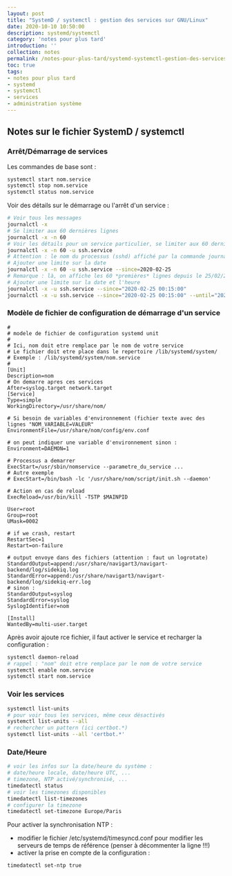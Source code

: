 ```yaml
---
layout: post
title: "SystemD / systemctl : gestion des services sur GNU/Linux"
date: 2020-10-10 10:50:00
description: systemd/systemctl
category: 'notes pour plus tard'
introduction: ''
collection: notes
permalink: /notes-pour-plus-tard/systemd-systemctl-gestion-des-services-sur-GNU-Linux/
toc: true
tags:
- notes pour plus tard
- systemd
- systemctl
- services
- administration système
---
```


## Notes sur le fichier SystemD / systemctl
### Arrêt/Démarrage de services
Les commandes de base sont :
``` bash
systemctl start nom.service
systemctl stop nom.service
systemctl status nom.service
```
Voir des détails sur le démarrage ou l'arrêt d'un service :
``` bash
# Voir tous les messages
journalctl -x
# Se limiter aux 60 dernières lignes
journalctl -x -n 60
# Voir les détails pour un service particulier, se limiter aux 60 dernières lignes
journalctl -x -n 60 -u ssh.service
# Attention : le nom du processus (sshd) affiché par la commande journalctl ne correspond pas au nom du service (ssh)
# Ajouter une limite sur la date
journalctl -x -n 60 -u ssh.service --since=2020-02-25 
# Remarque : là, on affiche les 60 *premières* lignes depuis le 25/02/2020 à minuit
# Ajouter une limite sur la date et l'heure
journalctl -x -u ssh.service --since="2020-02-25 00:15:00"
journalctl -x -u ssh.service --since="2020-02-25 00:15:00" --until="2020-02-25 00:45:00"
```

### Modèle de fichier de configuration de démarrage d'un service
```
#
# modele de fichier de configuration systemd unit
#
# Ici, nom doit etre remplace par le nom de votre service
# Le fichier doit etre place dans le repertoire /lib/systemd/system/
# Exemple : /lib/systemd/system/nom.service
#
[Unit]
Description=nom
# On demarre apres ces services
After=syslog.target network.target
[Service]
Type=simple
WorkingDirectory=/usr/share/nom/

# Si besoin de variables d'environnement (fichier texte avec des lignes "NOM_VARIABLE=VALEUR"
EnvironmentFile=/usr/share/nom/config/env.conf

# on peut indiquer une variable d'environnement sinon :
Environment=DAEMON=1

# Processus a demarrer
ExecStart=/usr/sbin/nomservice --parametre_du_service ...
# Autre exemple
# ExecStart=/bin/bash -lc '/usr/share/nom/script/init.sh --daemon'

# Action en cas de reload
ExecReload=/usr/bin/kill -TSTP $MAINPID

User=root
Group=root
UMask=0002

# if we crash, restart
RestartSec=1
Restart=on-failure

# output envoye dans des fichiers (attention : faut un logrotate)
StandardOutput=append:/usr/share/navigart3/navigart-backend/log/sidekiq.log
StandardError=append:/usr/share/navigart3/navigart-backend/log/sidekiq-err.log
# sinon :
StandardOutput=syslog
StandardError=syslog
SyslogIdentifier=nom

[Install]
WantedBy=multi-user.target
```

Après avoir ajoute rce fichier, il faut activer le service et recharger la configuration :
``` bash
systemctl daemon-reload
# rappel : "nom" doit etre remplace par le nom de votre service
systemctl enable nom.service
systemctl start nom.service
```


### Voir les services
``` bash
systemctl list-units
# pour voir tous les services, même ceux désactivés
systemctl list-units --all
# rechercher un pattern (ici certbot.*)
systemctl list-units --all 'certbot.*'
```

### Date/Heure
``` bash
# voir les infos sur la date/heure du système :
# date/heure locale, date/heure UTC, ...
# timezone, NTP activé/synchronisé, ...
timedatectl status
# voir les timezones disponibles 
timedatectl list-timezones
# configurer la timezone
timedatectl set-timezone Europe/Paris
```

Pour activer la synchronisation NTP :
* modifier le fichier /etc/systemd/timesyncd.conf pour modifier les serveurs de temps de référence (penser à décommenter la ligne !!!)
* activer la prise en compte de la configuration :
``` bash
timedatectl set-ntp true
```
